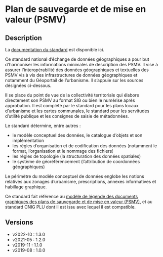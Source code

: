 # Plan de sauvegarde et de mise en valeur (PSMV)

## Description
La [documentation du standard](https://cnig.gouv.fr/IMG/pdf/230112_standard_cnig_psmv_v2022-10.pdf) est disponible ici.

Ce standard national d’échange de données géographiques a pour but d'harmoniser les informations 
minimales de description des PSMV.
Il vise à assurer l'interopérabilité des données géographiques et textuelles des PSMV vis à vis des infrastructures de données géographiques et notamment du Géoportail de l’urbanisme.
Il s’appuie sur les sources désignées ci-dessous.

Il se place du point de vue de la collectivité territoriale qui élabore directement son PSMV au format SIG ou bien le numérise après approbation.
Il est complété par le standard pour les plans locaux d’urbanisme et les cartes communales, le standard pour les servitudes d’utilité publique et les consignes de saisie de métadonnées.

Le standard détermine, entre autres :
* le modèle conceptuel des données, le catalogue d’objets et son implémentation
* les règles d’organisation et de codification des données (notamment le format, l’organisation et le nommage des fichiers)
* les règles de topologie (la structuration des données spatiales)
* le système de géoréférencement (l’attribution de coordonnées géographiques)

Le périmètre du modèle conceptuel de données englobe les notions relatives aux zonages d’urbanisme, prescriptions, annexes informatives et habillage graphique.

Ce standard fait référence au [modèle de légende des documents graphiques des plans de sauvegarde et de mise en valeur (PSMV)](https://www.legifrance.gouv.fr/jo_pdf.do?id=JORFTEXT000037499112), et au standard CNIG PLU dont il est issu avec lequel il est compatible.


## Versions
- v2022-10 : 1.3.0
- v2021-05 : 1.2.0
- v2019-11 : 1.1.0
- v2019-08 : 1.0.0
